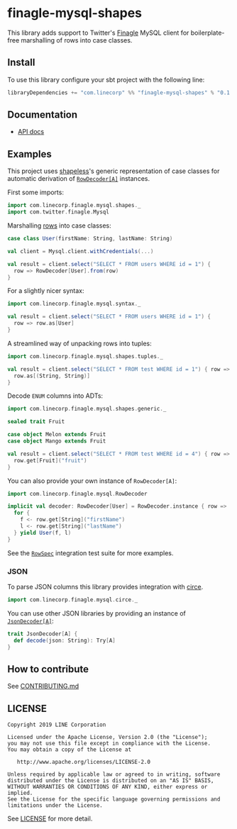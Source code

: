 # finagle-mysql-shapes

This library adds support to Twitter's [Finagle][Finagle] MySQL client for boilerplate-free marshalling of rows into case classes.


## Install

To use this library configure your sbt project with the following line:

```sbt
libraryDependencies += "com.linecorp" %% "finagle-mysql-shapes" % "0.1.0"
```

## Documentation

 - [API docs](todo)


## Examples

This project uses [shapeless][shapeless]'s generic representation of case classes for automatic derivation of [`RowDecoder[A]`](src/main/scala/com/linecorp/falcon/mysql/RowDecoder.scala) instances.

First some imports:

```scala
import com.linecorp.finagle.mysql.shapes._
import com.twitter.finagle.Mysql
```

Marshalling [rows][Row] into case classes:

```scala
case class User(firstName: String, lastName: String)

val client = Mysql.client.withCredentials(...)

val result = client.select("SELECT * FROM users WHERE id = 1") {
  row => RowDecoder[User].from(row)
}
```

For a slightly nicer syntax:
```scala
import com.linecorp.finagle.mysql.syntax._

val result = client.select("SELECT * FROM users WHERE id = 1") {
  row => row.as[User]
}
```

A streamlined way of unpacking rows into tuples:
```scala
import com.linecorp.finagle.mysql.shapes.tuples._

val result = client.select("SELECT * FROM test WHERE id = 1") { row =>
  row.as[(String, String)]
}
```
Decode `ENUM` columns into ADTs:
```scala
import com.linecorp.finagle.mysql.shapes.generic._

sealed trait Fruit

case object Melon extends Fruit
case object Mango extends Fruit

val result = client.select("SELECT * FROM test WHERE id = 4") { row =>
  row.get[Fruit]("fruit")
}
```


You can also provide your own instance of `RowDecoder[A]`:

```scala
import com.linecorp.finagle.mysql.RowDecoder

implicit val decoder: RowDecoder[User] = RowDecoder.instance { row =>
  for {
    f <- row.get[String]("firstName")
    l <- row.get[String]("lastName")
  } yield User(f, l)
}
```

See the [`RowSpec`](src/test/scala/com/linecorp/falcon/mysql/RowSpec.scala) integration test suite for more examples.

### JSON 

To parse JSON columns this library provides integration with [circe][circe]. 
```scala
import com.linecorp.finagle.mysql.circe._
```

You can use other JSON libraries by providing an instance of [`JsonDecoder[A]`](src/main/scala/com/linecorp/falcon/mysql/RowDecoder.scala):

```scala
trait JsonDecoder[A] {
  def decode(json: String): Try[A]
}
```
## How to contribute

See [CONTRIBUTING.md](CONTRIBUTING.md)


## LICENSE
```
Copyright 2019 LINE Corporation

Licensed under the Apache License, Version 2.0 (the "License");
you may not use this file except in compliance with the License.
You may obtain a copy of the License at

   http://www.apache.org/licenses/LICENSE-2.0

Unless required by applicable law or agreed to in writing, software
distributed under the License is distributed on an "AS IS" BASIS,
WITHOUT WARRANTIES OR CONDITIONS OF ANY KIND, either express or implied.
See the License for the specific language governing permissions and
limitations under the License.

```
See [LICENSE](LICENSE) for more detail.


[Finagle]: https://twitter.github.io/finagle/
[Row]: https://twitter.github.io/finagle/docs/com/twitter/finagle/mysql/Row.html
[shapeless]: https://github.com/milessabin/shapeless
[circe]: https://github.com/circe/circe
